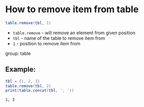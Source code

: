 # How to remove item from table

```lua
table.remove(tbl, 1)
```

- `table.remove` - will remove an element from given position
- `tbl` - name of the table to remove item from
- `1` - position to remove item from

group: table

## Example: 
```lua
tbl = {1, 2, 3}
table.remove(tbl, 2)
print(table.concat(tbl, ', '))
```
```
1, 3

```

